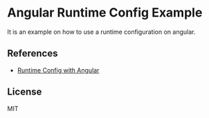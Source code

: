 # Angular Runtime Config Example

It is an example on how to use a runtime configuration on angular.

## References

 - [Runtime Config with Angular](https://dev.to/beaussart/runtime-config-with-angular-2aj0)

## License

MIT
